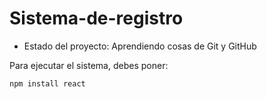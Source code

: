 # Sistema-de-registro

- Estado del proyecto: Aprendiendo cosas de Git y GitHub

Para ejecutar el sistema, debes poner:

```npm install react```
